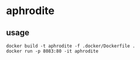 # aphrodite

## usage
```shell script
docker build -t aphrodite -f .docker/Dockerfile .
docker run -p 8083:80 -it aphrodite 
```
